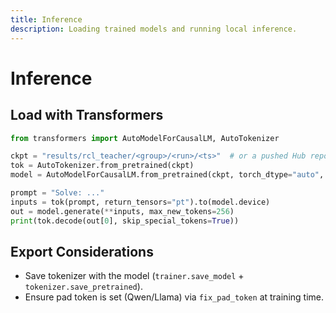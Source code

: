 ```yaml
---
title: Inference
description: Loading trained models and running local inference.
---
```


# Inference

## Load with Transformers

```python
from transformers import AutoModelForCausalLM, AutoTokenizer

ckpt = "results/rcl_teacher/<group>/<run>/<ts>"  # or a pushed Hub repo
tok = AutoTokenizer.from_pretrained(ckpt)
model = AutoModelForCausalLM.from_pretrained(ckpt, torch_dtype="auto", device_map="auto")

prompt = "Solve: ..."
inputs = tok(prompt, return_tensors="pt").to(model.device)
out = model.generate(**inputs, max_new_tokens=256)
print(tok.decode(out[0], skip_special_tokens=True))
```

## Export Considerations

- Save tokenizer with the model (`trainer.save_model` + `tokenizer.save_pretrained`).
- Ensure pad token is set (Qwen/Llama) via `fix_pad_token` at training time.

